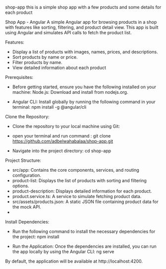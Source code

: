 shop-app
this is a simple shop app with a few products and some details for each product

Shop App - Angular A simple Angular app for browsing products in a shop with features like sorting, filtering, and product detail view. This app is built using Angular and simulates API calls to fetch the product list.

Features:

- Display a list of products with images, names, prices, and descriptions.
- Sort products by name or price.
- Filter products by name.
- View detailed information about each product
 
Prerequisites:

- Before getting started, ensure you have the following installed on your machine:
Node.js: Download and install from nodejs.org.

- Angular CLI: Install globally by running the following command in your terminal:
npm install -g @angular/cli

Clone the Repository:

- Clone the repository to your local machine using Git:

- open your terminal and run command : git clone https://github.com/adbelwahabalaa/shop-app.git

- Navigate into the project directory: cd shop-app

Project Structure:

- src/app: Contains the core components, services, and routing configuration.
- product-list: Displays the list of products with sorting and filtering options.
- product-description: Displays detailed information for each product.
- product.service.ts: A service to simulate fetching product data.
- src/assets/products.json: A static JSON file containing product data for the mock API.
- 
Install Dependencies:

- Run the following command to install the necessary dependencies for the project: npm install

- Run the Application: Once the dependencies are installed, you can run the app locally by using the Angular CLI: ng serve

By default, the application will be available at http://localhost:4200.
